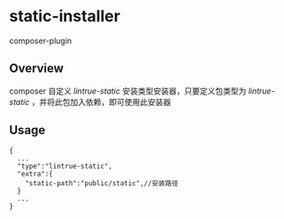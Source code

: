 # static-installer
composer-plugin 
## Overview
composer 自定义 *lintrue-static* 安装类型安装器，只要定义包类型为 *lintrue-static* ，并将此包加入依赖，即可使用此安装器
## Usage
```
{
  ...
  "type":"lintrue-static",
  "extra":{
    "static-path":"public/static",//安装路径
  }
  ...
}
```
